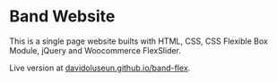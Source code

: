 # Band Website

This is a single page website builts with HTML, CSS, CSS Flexible Box Module, jQuery and Woocommerce FlexSlider.

Live version at [davidoluseun.github.io/band-flex](https://davidoluseun.github.io/band-flex).
